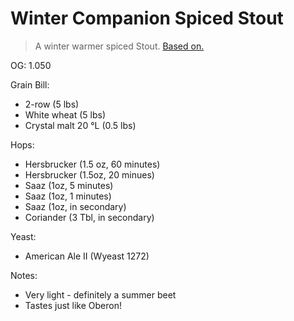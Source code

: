 Winter Companion Spiced Stout
===

> A winter warmer spiced Stout. [Based on.](https://byo.com/blogs/entry/bell-s-oberon-clone-woodberon)

OG: 1.050

Grain Bill:

* 2-row (5 lbs)
* White wheat (5 lbs)
* Crystal malt 20 °L (0.5 lbs)

Hops:

* Hersbrucker (1.5 oz, 60 minutes)
* Hersbrucker (1.5oz, 20 minues)
* Saaz (1oz, 5 minutes)
* Saaz (1oz, 1 minutes)
* Saaz (1oz, in secondary)
* Coriander (3 Tbl, in secondary)

Yeast:

* American Ale II (Wyeast 1272)

Notes:

* Very light - definitely a summer beet
* Tastes just like Oberon!
